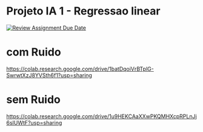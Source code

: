 # Projeto IA 1 - Regressao linear

[![Review Assignment Due Date](https://classroom.github.com/assets/deadline-readme-button-22041afd0340ce965d47ae6ef1cefeee28c7c493a6346c4f15d667ab976d596c.svg)](https://classroom.github.com/a/CVNvhKSo)

# com Ruido
https://colab.research.google.com/drive/1batDqoiVrBTplG-SwrwtXzJ8YVSth6f1?usp=sharing

# sem Ruido
https://colab.research.google.com/drive/1u9HEKCAaXXwPKQMHXcpRPLnJj6sIUWtF?usp=sharing
